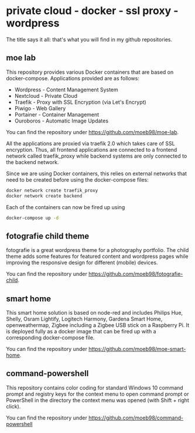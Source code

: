 # private cloud - docker - ssl proxy - wordpress

The title says it all:
that's what you will find in my github repositories.

## moe lab

This repository provides
various Docker containers that are based on docker-compose.
Applications provided are as follows:

- Wordpress - Content Management System
- Nextcloud - Private Cloud
- Traefik - Proxy with SSL Encryption (via Let's Encrypt)
- Piwigo - Web Gallery
- Portainer - Container Management
- Ouroboros - Automatic Image Updates

You can find the repository under
<https://github.com/moeb98/moe-lab>.

All the applications are proxied via traefik 2.0 which takes care
of SSL encryption. Thus, all frontend applications are connected
to a frontend network called traefik_proxy while backend systems
are only connected to the backend network.

Since we are using Docker containers, this relies on external
networks that need to be created before using the docker-compose
files:

```bash
docker network create traefik_proxy
docker network create backend
```

Each of the containers can now be fired up using

```bash
docker-compose up -d
```

## fotografie child theme

fotografie is a great wordpress theme for a photography portfolio.
The child theme
adds some features for featured content and wordpress pages while
improving the responsive design for different (mobile) devices.

You can find the repository under
<https://github.com/moeb98/fotografie-child>.

## smart home

This smart home solution is based on node-red and includes Philips
Hue, Shelly, Osram Lightify, Logitech Harmony, Gardena Smart Home,
openweathermap, Zigbee including a Zigbee USB stick on a Raspberry
Pi. It is deployed fully as a docker image that can be fired up
with a corresponding docker-compose file.

You can find the repository under
<https://github.com/moeb98/moe-smart-home>.

## command-powershell

This repository contains color coding for standard Windows 10
command prompt and registry keys for the context menu to open command
prompt or PowerShell in the directory the context menu was opened
(with Shift + right click).

You can find the repository under
<https://github.com/moeb98/command-powershell>
